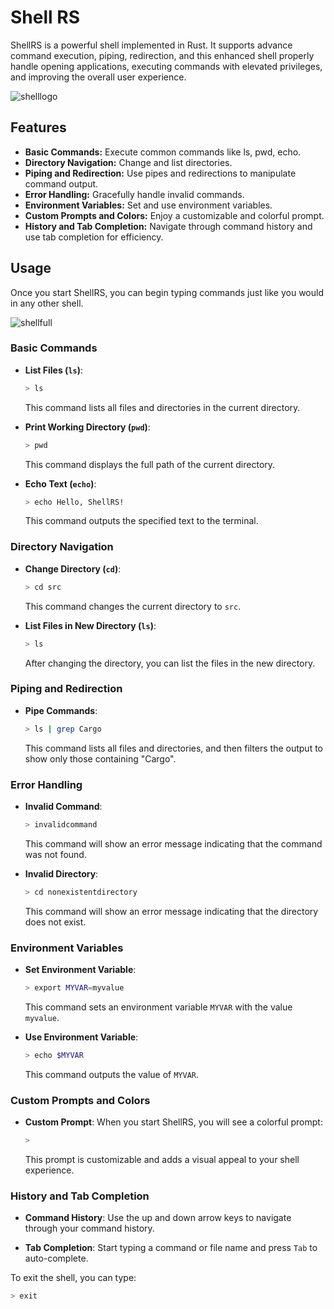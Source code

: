 # Shell RS
ShellRS is a powerful shell implemented in Rust. It supports advance command execution, piping, redirection, and this enhanced shell properly handle opening applications, executing commands with elevated privileges, and improving the overall user experience.

![shelllogo](https://github.com/JeninSutradhar/ShellRS/assets/111521642/b189226e-59d2-4d12-baf0-df170ad31062)

## Features

- **Basic Commands:** Execute common commands like ls, pwd, echo.
- **Directory Navigation:** Change and list directories.
- **Piping and Redirection:** Use pipes and redirections to manipulate command output.
- **Error Handling:** Gracefully handle invalid commands.
- **Environment Variables:** Set and use environment variables.
- **Custom Prompts and Colors:** Enjoy a customizable and colorful prompt.
- **History and Tab Completion:** Navigate through command history and use tab completion for efficiency.

## Usage
Once you start ShellRS, you can begin typing commands just like you would in any other shell.

![shellfull](https://github.com/JeninSutradhar/ShellRS/assets/111521642/e6558dad-4a77-43b5-9ae8-e46b72b5798c)

### Basic Commands

- **List Files (`ls`)**:
    ```sh
    > ls
    ```
    This command lists all files and directories in the current directory.

- **Print Working Directory (`pwd`)**:
    ```sh
    > pwd
    ```
    This command displays the full path of the current directory.

- **Echo Text (`echo`)**:
    ```sh
    > echo Hello, ShellRS!
    ```
    This command outputs the specified text to the terminal.

### Directory Navigation

- **Change Directory (`cd`)**:
    ```sh
    > cd src
    ```
    This command changes the current directory to `src`.

- **List Files in New Directory (`ls`)**:
    ```sh
    > ls
    ```
    After changing the directory, you can list the files in the new directory.

### Piping and Redirection

- **Pipe Commands**:
    ```sh
    > ls | grep Cargo
    ```
    This command lists all files and directories, and then filters the output to show only those containing "Cargo".

### Error Handling

- **Invalid Command**:
    ```sh
    > invalidcommand
    ```
    This command will show an error message indicating that the command was not found.

- **Invalid Directory**:
    ```sh
    > cd nonexistentdirectory
    ```
    This command will show an error message indicating that the directory does not exist.

### Environment Variables

- **Set Environment Variable**:
    ```sh
    > export MYVAR=myvalue
    ```
    This command sets an environment variable `MYVAR` with the value `myvalue`.

- **Use Environment Variable**:
    ```sh
    > echo $MYVAR
    ```
    This command outputs the value of `MYVAR`.

### Custom Prompts and Colors

- **Custom Prompt**:
    When you start ShellRS, you will see a colorful prompt:
    ```sh
    > 
    ```
    This prompt is customizable and adds a visual appeal to your shell experience.

### History and Tab Completion

- **Command History**:
    Use the up and down arrow keys to navigate through your command history.

- **Tab Completion**:
    Start typing a command or file name and press `Tab` to auto-complete.

To exit the shell, you can type:

```sh
> exit
